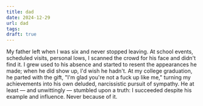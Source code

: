 ```yaml
---
title: dad
date: 2024-12-29
url: dad
tags: 
draft: true
---
```

My father left when I was six and never stopped leaving. At school events, scheduled visits, personal lows, I scanned the crowd for his face and didn't find it. I grew used to his absence and started to resent the appearances he made; when he did show up, I'd wish he hadn't. At my college graduation, he parted with the gift, "I'm glad you're not a fuck up like me," turning my achievements into his own deluded, narcissistic pursuit of sympathy. He at least — and unwittingly — stumbled upon a truth: I succeeded despite his example and influence. Never because of it.